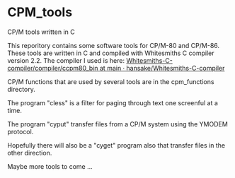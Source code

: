 # CPM_tools
CP/M tools written in C

This reporitory contains some software tools for CP/M-80 and CP/M-86.
These tools are written in C and compiled with Whitesmiths C compiler version 2.2.
The compiler I used is here: [Whitesmiths-C-compiler/compiler/ccpm80_bin at main · hansake/Whitesmiths-C-compiler](https://github.com/hansake/Whitesmiths-C-compiler/tree/main/compiler/ccpm80_bin)

CP/M functions that are used by several tools are in the cpm_functions directory.

The program "cless" is a filter for paging through text one screenful at a time.

The program "cyput" transfer files from a CP/M system using the YMODEM protocol.

Hopefully there will also be a "cyget" program also that transfer files in the other direction.

Maybe more tools to come ...

